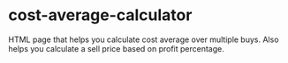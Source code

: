 # cost-average-calculator
HTML page that helps you calculate cost average over multiple buys. Also helps you calculate a sell price based on profit percentage.
